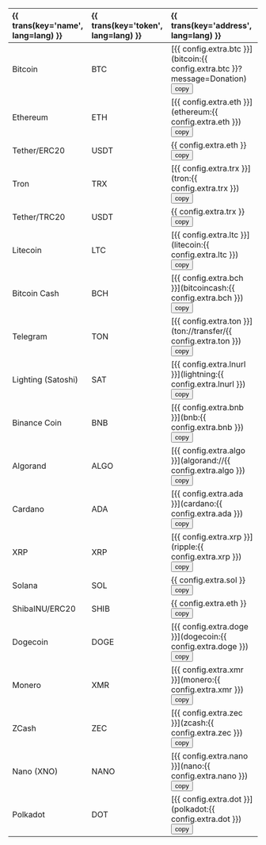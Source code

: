 <p id="crypto-table">

<div id="notif" style="z-index: 1000; border-radius: 25px; padding: 5px; padding-left: 10px; padding-right: 10px; overflow-wrap: break-word; box-shadow: 0 3px 10px 0 #00000030; visibility: hidden; background-color: #FFF; color: #449f33; position: fixed; transform: translateX(-50%); left: 50%; top: 10%; animation: fadein 0.5s, fadeout 0.5s 1s;">Copied to clipboard</div>

{{ trans(key='name', lang=lang) }} | {{ trans(key='token', lang=lang) }} | {{ trans(key='address', lang=lang) }}
:-------------|:-----|:----------------------------------------------------------
Bitcoin       | BTC  | [{{ config.extra.btc }}](bitcoin:{{ config.extra.btc }}?message=Donation) <button onClick="copyToClipboard(this)">copy</button>
Ethereum      | ETH  | [{{ config.extra.eth }}](ethereum:{{ config.extra.eth }}) <button onClick="copyToClipboard(this)">copy</button>
Tether/ERC20  | USDT | {{ config.extra.eth }} <button onClick="copyToClipboard(this)">copy</button>
Tron          | TRX  | [{{ config.extra.trx }}](tron:{{ config.extra.trx }}) <button onClick="copyToClipboard(this)">copy</button>
Tether/TRC20  | USDT | {{ config.extra.trx }} <button onClick="copyToClipboard(this)">copy</button>
Litecoin      | LTC  | [{{ config.extra.ltc }}](litecoin:{{ config.extra.ltc }}) <button onClick="copyToClipboard(this)">copy</button>
Bitcoin Cash  | BCH  | [{{ config.extra.bch }}](bitcoincash:{{ config.extra.bch }}) <button onClick="copyToClipboard(this)">copy</button>
Telegram      | TON  | [{{ config.extra.ton }}](ton://transfer/{{ config.extra.ton }}) <button onClick="copyToClipboard(this)">copy</button>
Lighting (Satoshi)| SAT | [{{ config.extra.lnurl }}](lightning:{{ config.extra.lnurl }}) <button onClick="copyToClipboard(this)">copy</button>
Binance Coin  | BNB  | [{{ config.extra.bnb }}](bnb:{{ config.extra.bnb }}) <button onClick="copyToClipboard(this)">copy</button>
Algorand      | ALGO | [{{ config.extra.algo }}](algorand://{{ config.extra.algo }}) <button onClick="copyToClipboard(this)">copy</button>
Cardano       | ADA  | [{{ config.extra.ada }}](cardano:{{ config.extra.ada }}) <button onClick="copyToClipboard(this)">copy</button>
XRP           | XRP  | [{{ config.extra.xrp }}](ripple:{{ config.extra.xrp }}) <button onClick="copyToClipboard(this)">copy</button>
Solana        | SOL  | {{ config.extra.sol }} <button onClick="copyToClipboard(this)">copy</button>
ShibaINU/ERC20| SHIB | {{ config.extra.eth }} <button onClick="copyToClipboard(this)">copy</button>
Dogecoin      | DOGE | [{{ config.extra.doge }}](dogecoin:{{ config.extra.doge }}) <button onClick="copyToClipboard(this)">copy</button>
Monero        | XMR  | [{{ config.extra.xmr }}](monero:{{ config.extra.xmr }}) <button onClick="copyToClipboard(this)">copy</button>
ZCash         | ZEC  | [{{ config.extra.zec }}](zcash:{{ config.extra.zec }}) <button onClick="copyToClipboard(this)">copy</button>
Nano (XNO)    | NANO | [{{ config.extra.nano }}](nano:{{ config.extra.nano }}) <button onClick="copyToClipboard(this)">copy</button>
Polkadot      | DOT  | [{{ config.extra.dot }}](polkadot:{{ config.extra.dot }}) <button onClick="copyToClipboard(this)">copy</button>

<script>
  function copyToClipboard(button) {
    var text = null;
    var previousElement = button.previousElementSibling;
    if (previousElement) {
      text = previousElement.innerText;
    }
    if (!text) {
      text = button.previousSibling.textContent;
    }
    var notif = document.getElementById("notif");
      notif.innerText = "Copied " + text + " to clipboard";
      notif.style.visibility = "visible";
      setTimeout(function(){ notif.style.visibility = "hidden";
    }, 1500);
    navigator.clipboard.writeText(text);
  }
</script>

</p>
